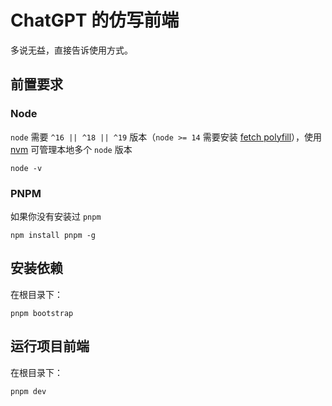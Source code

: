 # ChatGPT 的仿写前端

多说无益，直接告诉使用方式。

## 前置要求

### Node

`node` 需要 `^16 || ^18 || ^19` 版本（`node >= 14` 需要安装 [fetch polyfill](https://github.com/developit/unfetch#usage-as-a-polyfill)），使用 [nvm](https://github.com/nvm-sh/nvm) 可管理本地多个 `node` 版本

```shell
node -v
```

### PNPM

如果你没有安装过 `pnpm`

```shell
npm install pnpm -g
```

## 安装依赖

在根目录下：

```shell
pnpm bootstrap
```

## 运行项目前端

在根目录下：

```shell
pnpm dev
```
